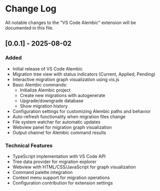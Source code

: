 # Change Log

All notable changes to the "VS Code Alembic" extension will be documented in this file.

## [0.0.1] - 2025-08-02

### Added

- Initial release of VS Code Alembic
- Migration tree view with status indicators (Current, Applied, Pending)
- Interactive migration graph visualization using vis.js
- Basic Alembic commands:
  - Initialize Alembic project
  - Create new migrations with autogenerate
  - Upgrade/downgrade database
  - Show migration history
- Configuration settings for customizing Alembic paths and behavior
- Auto-refresh functionality when migration files change
- File system watcher for automatic updates
- Webview panel for migration graph visualization
- Output channel for Alembic command results

### Technical Features

- TypeScript implementation with VS Code API
- Tree data provider for migration explorer
- Webview with HTML/CSS/JavaScript for graph visualization
- Command palette integration
- Context menu support for migration operations
- Configuration contribution for extension settings